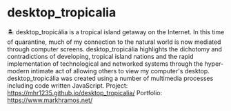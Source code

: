 # desktop_tropicalia
 🏝 desktop_tropicália is a tropical island getaway on the Internet.   In this time of quarantine, much of my connection to the natural world is now mediated through computer screens.  desktop_tropicália highlights the dichotomy and contradictions of developing, tropical island nations and the rapid implementation of technological and networked systems through the hyper-modern intimate act of allowing others to view my computer's desktop.  desktop_tropicália was created using a number of multimedia processes including code written JavaScript.
 Project: https://mhr1235.github.io/desktop_tropicalia/
 Portfolio: https://www.markhramos.net/
